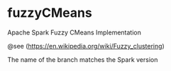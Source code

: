 # fuzzyCMeans
Apache Spark Fuzzy CMeans Implementation

@see (https://en.wikipedia.org/wiki/Fuzzy_clustering)

The name of the branch matches the Spark version

